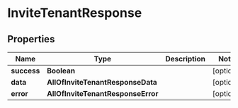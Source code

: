# InviteTenantResponse

## Properties
Name | Type | Description | Notes
------------ | ------------- | ------------- | -------------
**success** | **Boolean** |  |  [optional]
**data** | **AllOfInviteTenantResponseData** |  |  [optional]
**error** | **AllOfInviteTenantResponseError** |  |  [optional]

